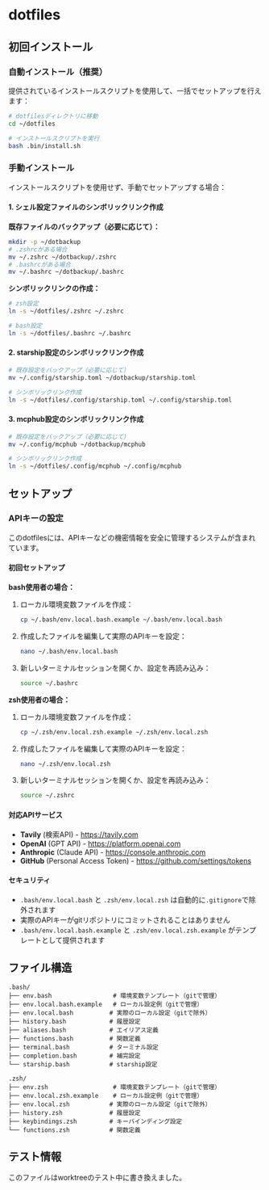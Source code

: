 # dotfiles

## 初回インストール

### 自動インストール（推奨）

提供されているインストールスクリプトを使用して、一括でセットアップを行えます：

```bash
# dotfilesディレクトリに移動
cd ~/dotfiles

# インストールスクリプトを実行
bash .bin/install.sh
```

### 手動インストール

インストールスクリプトを使用せず、手動でセットアップする場合：

#### 1. シェル設定ファイルのシンボリックリンク作成

**既存ファイルのバックアップ（必要に応じて）：**
```bash
mkdir -p ~/dotbackup
# .zshrcがある場合
mv ~/.zshrc ~/dotbackup/.zshrc
# .bashrcがある場合  
mv ~/.bashrc ~/dotbackup/.bashrc
```

**シンボリックリンクの作成：**
```bash
# zsh設定
ln -s ~/dotfiles/.zshrc ~/.zshrc

# bash設定
ln -s ~/dotfiles/.bashrc ~/.bashrc
```

#### 2. starship設定のシンボリックリンク作成

```bash
# 既存設定をバックアップ（必要に応じて）
mv ~/.config/starship.toml ~/dotbackup/starship.toml

# シンボリックリンク作成
ln -s ~/dotfiles/.config/starship.toml ~/.config/starship.toml
```

#### 3. mcphub設定のシンボリックリンク作成

```bash
# 既存設定をバックアップ（必要に応じて）
mv ~/.config/mcphub ~/dotbackup/mcphub

# シンボリックリンク作成
ln -s ~/dotfiles/.config/mcphub ~/.config/mcphub
```

## セットアップ

### APIキーの設定

このdotfilesには、APIキーなどの機密情報を安全に管理するシステムが含まれています。

#### 初回セットアップ

**bash使用者の場合：**
1. ローカル環境変数ファイルを作成：
   ```bash
   cp ~/.bash/env.local.bash.example ~/.bash/env.local.bash
   ```

2. 作成したファイルを編集して実際のAPIキーを設定：
   ```bash
   nano ~/.bash/env.local.bash
   ```

3. 新しいターミナルセッションを開くか、設定を再読み込み：
   ```bash
   source ~/.bashrc
   ```

**zsh使用者の場合：**
1. ローカル環境変数ファイルを作成：
   ```zsh
   cp ~/.zsh/env.local.zsh.example ~/.zsh/env.local.zsh
   ```

2. 作成したファイルを編集して実際のAPIキーを設定：
   ```zsh
   nano ~/.zsh/env.local.zsh
   ```

3. 新しいターミナルセッションを開くか、設定を再読み込み：
   ```zsh
   source ~/.zshrc
   ```

#### 対応APIサービス

- **Tavily** (検索API) - https://tavily.com
- **OpenAI** (GPT API) - https://platform.openai.com
- **Anthropic** (Claude API) - https://console.anthropic.com
- **GitHub** (Personal Access Token) - https://github.com/settings/tokens

#### セキュリティ

- `.bash/env.local.bash` と `.zsh/env.local.zsh` は自動的に`.gitignore`で除外されます
- 実際のAPIキーがgitリポジトリにコミットされることはありません
- `.bash/env.local.bash.example` と `.zsh/env.local.zsh.example` がテンプレートとして提供されます

## ファイル構造

```
.bash/
├── env.bash                 # 環境変数テンプレート（gitで管理）
├── env.local.bash.example   # ローカル設定例（gitで管理）
├── env.local.bash          # 実際のローカル設定（gitで除外）
├── history.bash            # 履歴設定
├── aliases.bash            # エイリアス定義
├── functions.bash          # 関数定義
├── terminal.bash           # ターミナル設定
├── completion.bash         # 補完設定
└── starship.bash           # starship設定

.zsh/
├── env.zsh                  # 環境変数テンプレート（gitで管理）
├── env.local.zsh.example    # ローカル設定例（gitで管理）
├── env.local.zsh           # 実際のローカル設定（gitで除外）
├── history.zsh             # 履歴設定
├── keybindings.zsh         # キーバインディング設定
└── functions.zsh           # 関数定義
```

## テスト情報

このファイルはworktreeのテスト中に書き換えました。
